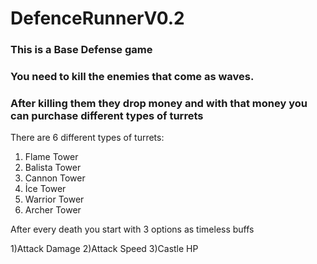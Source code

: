 # DefenceRunnerV0.2

### This is a Base Defense game
### You need to kill the enemies that come as waves.
### After killing them they drop money and with that money you can purchase different types of turrets
 

There are 6 different types of turrets: 
 
1) Flame Tower
2) Balista Tower
3) Cannon Tower
4) İce Tower
5) Warrior Tower
6) Archer Tower
 
After every death you start with 3 options as timeless buffs 

1)Attack Damage
2)Attack Speed
3)Castle HP
